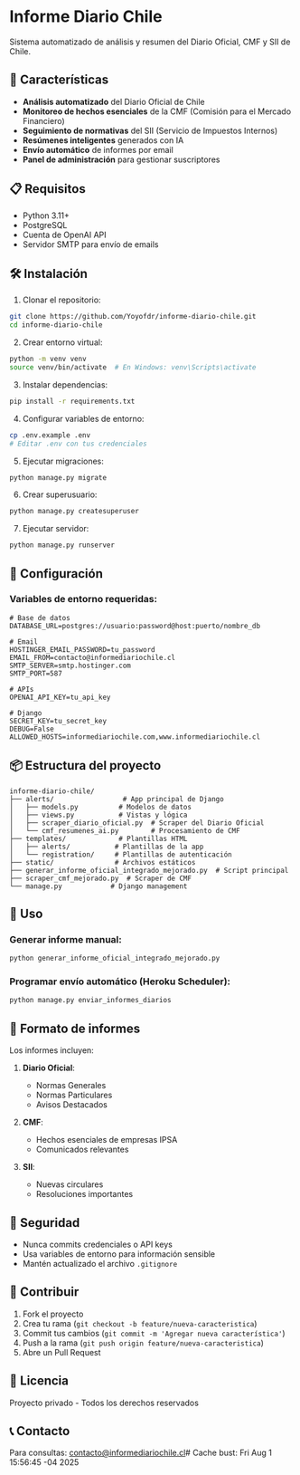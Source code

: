 # Informe Diario Chile

Sistema automatizado de análisis y resumen del Diario Oficial, CMF y SII de Chile.

## 🚀 Características

- **Análisis automatizado** del Diario Oficial de Chile
- **Monitoreo de hechos esenciales** de la CMF (Comisión para el Mercado Financiero)
- **Seguimiento de normativas** del SII (Servicio de Impuestos Internos)
- **Resúmenes inteligentes** generados con IA
- **Envío automático** de informes por email
- **Panel de administración** para gestionar suscriptores

## 📋 Requisitos

- Python 3.11+
- PostgreSQL
- Cuenta de OpenAI API
- Servidor SMTP para envío de emails

## 🛠️ Instalación

1. Clonar el repositorio:
```bash
git clone https://github.com/Yoyofdr/informe-diario-chile.git
cd informe-diario-chile
```

2. Crear entorno virtual:
```bash
python -m venv venv
source venv/bin/activate  # En Windows: venv\Scripts\activate
```

3. Instalar dependencias:
```bash
pip install -r requirements.txt
```

4. Configurar variables de entorno:
```bash
cp .env.example .env
# Editar .env con tus credenciales
```

5. Ejecutar migraciones:
```bash
python manage.py migrate
```

6. Crear superusuario:
```bash
python manage.py createsuperuser
```

7. Ejecutar servidor:
```bash
python manage.py runserver
```

## 🔧 Configuración

### Variables de entorno requeridas:

```env
# Base de datos
DATABASE_URL=postgres://usuario:password@host:puerto/nombre_db

# Email
HOSTINGER_EMAIL_PASSWORD=tu_password
EMAIL_FROM=contacto@informediariochile.cl
SMTP_SERVER=smtp.hostinger.com
SMTP_PORT=587

# APIs
OPENAI_API_KEY=tu_api_key

# Django
SECRET_KEY=tu_secret_key
DEBUG=False
ALLOWED_HOSTS=informediariochile.com,www.informediariochile.cl
```

## 📦 Estructura del proyecto

```
informe-diario-chile/
├── alerts/                 # App principal de Django
│   ├── models.py          # Modelos de datos
│   ├── views.py           # Vistas y lógica
│   ├── scraper_diario_oficial.py  # Scraper del Diario Oficial
│   └── cmf_resumenes_ai.py        # Procesamiento de CMF
├── templates/             # Plantillas HTML
│   ├── alerts/           # Plantillas de la app
│   └── registration/     # Plantillas de autenticación
├── static/               # Archivos estáticos
├── generar_informe_oficial_integrado_mejorado.py  # Script principal
├── scraper_cmf_mejorado.py  # Scraper de CMF
└── manage.py            # Django management
```

## 🚀 Uso

### Generar informe manual:

```bash
python generar_informe_oficial_integrado_mejorado.py
```

### Programar envío automático (Heroku Scheduler):

```bash
python manage.py enviar_informes_diarios
```

## 📧 Formato de informes

Los informes incluyen:

1. **Diario Oficial**:
   - Normas Generales
   - Normas Particulares  
   - Avisos Destacados

2. **CMF**:
   - Hechos esenciales de empresas IPSA
   - Comunicados relevantes

3. **SII**:
   - Nuevas circulares
   - Resoluciones importantes

## 🔐 Seguridad

- Nunca commits credenciales o API keys
- Usa variables de entorno para información sensible
- Mantén actualizado el archivo `.gitignore`

## 🤝 Contribuir

1. Fork el proyecto
2. Crea tu rama (`git checkout -b feature/nueva-caracteristica`)
3. Commit tus cambios (`git commit -m 'Agregar nueva característica'`)
4. Push a la rama (`git push origin feature/nueva-caracteristica`)
5. Abre un Pull Request

## 📄 Licencia

Proyecto privado - Todos los derechos reservados

## 📞 Contacto

Para consultas: contacto@informediariochile.cl# Cache bust: Fri Aug  1 15:56:45 -04 2025
